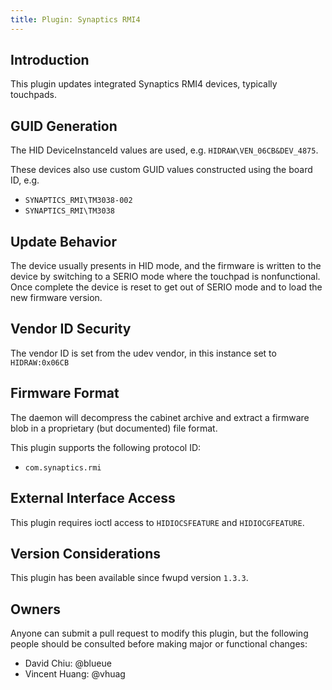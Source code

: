 ```yaml
---
title: Plugin: Synaptics RMI4
---
```


## Introduction

This plugin updates integrated Synaptics RMI4 devices, typically touchpads.

## GUID Generation

The HID DeviceInstanceId values are used, e.g. `HIDRAW\VEN_06CB&DEV_4875`.

These devices also use custom GUID values constructed using the board ID, e.g.

* `SYNAPTICS_RMI\TM3038-002`
* `SYNAPTICS_RMI\TM3038`

## Update Behavior

The device usually presents in HID mode, and the firmware is written to the
device by switching to a SERIO mode where the touchpad is nonfunctional.
Once complete the device is reset to get out of SERIO mode and to load the new
firmware version.

## Vendor ID Security

The vendor ID is set from the udev vendor, in this instance set to `HIDRAW:0x06CB`

## Firmware Format

The daemon will decompress the cabinet archive and extract a firmware blob in
a proprietary (but documented) file format.

This plugin supports the following protocol ID:

* `com.synaptics.rmi`

## External Interface Access

This plugin requires ioctl access to `HIDIOCSFEATURE` and `HIDIOCGFEATURE`.

## Version Considerations

This plugin has been available since fwupd version `1.3.3`.

## Owners

Anyone can submit a pull request to modify this plugin, but the following people should be
consulted before making major or functional changes:

* David Chiu: @blueue
* Vincent Huang: @vhuag
